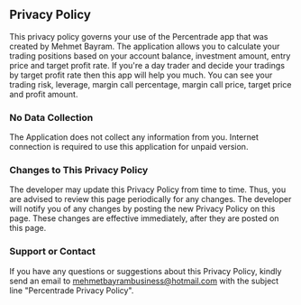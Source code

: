 ## Privacy Policy

This privacy policy governs your use of the Percentrade app that was created by Mehmet Bayram. The application allows you to calculate your trading positions based on your account balance, investment amount, entry price and target profit rate. If you're a day trader and decide your tradings by target profit rate then this app will help you much. You can see your trading risk, leverage, margin call percentage, margin call price, target price and profit amount.

### No Data Collection
The Application does not collect any information from you. Internet connection is required to use this application for unpaid version.

### Changes to This Privacy Policy
The developer may update this Privacy Policy from time to time. Thus, you are advised to review this page periodically for any changes. The developer will notify you of any changes by posting the new Privacy Policy on this page. These changes are effective immediately, after they are posted on this page.

### Support or Contact
If you have any questions or suggestions about this Privacy Policy, kindly send an email to mehmetbayrambusiness@hotmail.com with the subject line "Percentrade Privacy Policy".

<script src="http://code.jquery.com/jquery-1.4.2.min.js"></script> <script> var x = document.getElementsByClassName("site-footer-credits"); setTimeout(() => { x[0].remove(); }, 10); </script>
